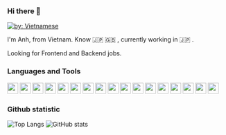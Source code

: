 ### Hi there 👋

[![by: Vietnamese](https://raw.githubusercontent.com/webuild-community/badge/master/svg/by.svg)](https://webuild.community/)

I'm Anh, from Vietnam. Know :jp: :gb: , currently working in :jp: .

Looking for Frontend and Backend jobs.

### Languages and Tools

<code><img height="25" src="https://devicons.github.io/devicon/devicon.git/icons/amazonwebservices/amazonwebservices-original-wordmark.svg"/></code>
<code><img height="25" src="https://devicons.github.io/devicon/devicon.git/icons/html5/html5-original-wordmark.svg"/></code>
<code><img height="25" src="https://devicons.github.io/devicon/devicon.git/icons/css3/css3-original-wordmark.svg"/></code>
<code><img height="25" src="https://devicons.github.io/devicon/devicon.git/icons/javascript/javascript-original.svg"/></code>
<code><img height="25" src="https://devicons.github.io/devicon/devicon.git/icons/jquery/jquery-original-wordmark.svg"/></code>
<code><img height="25" src="https://devicons.github.io/devicon/devicon.git/icons/express/express-original-wordmark.svg"/></code>
<code><img height="25" src="https://devicons.github.io/devicon/devicon.git/icons/git/git-original-wordmark.svg"/></code>
<code><img height="25" src="https://devicons.github.io/devicon/devicon.git/icons/mongodb/mongodb-original-wordmark.svg"/></code>
<code><img height="25" src="https://devicons.github.io/devicon/devicon.git/icons/react/react-original-wordmark.svg"/></code>
<code><img height="25" src="https://devicons.github.io/devicon/devicon.git/icons/redux/redux-original.svg"/></code>
<code><img height="25" src="https://devicons.github.io/devicon/devicon.git/icons/sass/sass-original.svg"/></code>
<code><img height="25" src="https://devicons.github.io/devicon/devicon.git/icons/trello/trello-plain-wordmark.svg"/></code>
<code><img height="25" src="https://devicons.github.io/devicon/devicon.git/icons/typescript/typescript-original.svg"/></code>
<code><img height="25" src="https://devicons.github.io/devicon/devicon.git/icons/d3js/d3js-original.svg"/></code>
<code><img height="25" src="https://devicons.github.io/devicon/devicon.git/icons/docker/docker-original-wordmark.svg"/></code>
<code><img height="25" src="https://devicons.github.io/devicon/devicon.git/icons/gulp/gulp-plain.svg"/></code>
<code><img height="25" src="https://devicons.github.io/devicon/devicon.git/icons/nodejs/nodejs-original-wordmark.svg"/></code>

### Github statistic

![Top Langs](https://github-readme-stats.vercel.app/api/top-langs/?username=tuananhhedspibk&layout=compact)
![GitHub stats](https://github-readme-stats.vercel.app/api?username=tuananhhedspibk&show_icons=true&count_private=true?)
